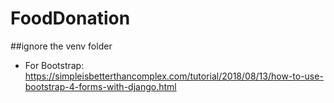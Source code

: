 # FoodDonation
##ignore the venv folder


- For Bootstrap:  https://simpleisbetterthancomplex.com/tutorial/2018/08/13/how-to-use-bootstrap-4-forms-with-django.html
